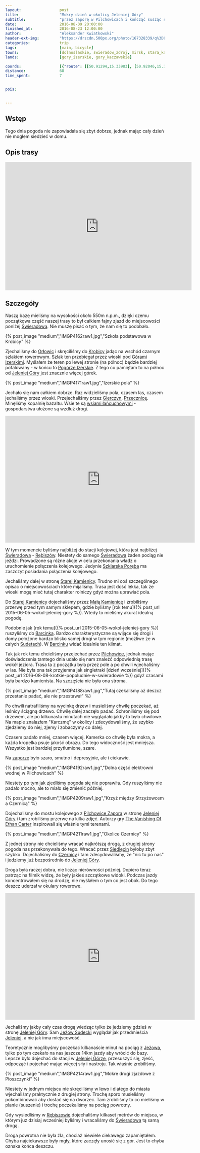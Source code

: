 ```yaml
---
layout:                 post
title:                  "Mokry dzień w okolicy Jeleniej Góry"
subtitle:               "przez zaporę w Pilchowicach i kończąć susząc się na dworcu kolejowym"
date:                   2016-08-09 20:00:00
finished_at:            2016-08-23 12:00:00
author:                 "Aleksander Kwiatkowski"
header-ext-img:         "https://drscdn.500px.org/photo/167328339/q%3D80_m%3D2000/4f9ef6d324335f21679a46dd4fd4530e"
categories:             trip
tags:                   [main, bicycle]
towns:                  [dolnoslaskie, swieradow_zdroj, mirsk, stara_kamienica, lubomierz, wlen, jezow_sudecki, jelenia_gora]
lands:                  [gory_izerskie, gory_kaczawskie]

coords:                 [{"route": [[50.91294,15.33983], [50.92046,15.34537], [50.93147,15.35498], [50.93163,15.35777], [50.93561,15.35901], [50.93003,15.38609], [50.93125,15.40167], [50.92874,15.43901], [50.93036,15.45390], [50.93763,15.46398], [50.92690,15.46755], [50.91648,15.49527], [50.91345,15.52093], [50.91112,15.54415], [50.91556,15.57269], [50.92162,15.57114], [50.92733,15.57423], [50.93534,15.58556], [50.93755,15.59565], [50.94296,15.59591], [50.94291,15.61020], [50.95051,15.60633], [50.96010,15.61775], [50.96056,15.62509], [50.96308,15.62539], [50.95840,15.64285], [50.96270,15.64534], [50.96502,15.64371], [50.96962,15.64882], [50.96837,15.65564], [50.96564,15.65762], [50.96616,15.67341], [50.96424,15.67684], [50.97210,15.67998], [50.97564,15.69414], [50.97783,15.71551], [50.96789,15.72212], [50.96475,15.72010], [50.96508,15.71585], [50.95778,15.71877], [50.95721,15.71667], [50.94047,15.72675], [50.93601,15.74186], [50.93149,15.74349], [50.92297,15.73439], [50.91380,15.73375], [50.90590,15.73555], [50.90623,15.74439], [50.90222,15.75529]], "type": "bicycle"}]
distance:               68
time_spent:             7


pois:


---
```



[wiki-orlowice]: https://pl.wikipedia.org/wiki/Or%C5%82owice
[wiki-krobica]: https://pl.wikipedia.org/wiki/Krobica
[wiki-gory-izerskie]: https://pl.wikipedia.org/wiki/G%C3%B3ry_Izerskie
[wiki-jelenia-gora]: https://pl.wikipedia.org/wiki/Jelenia_G%C3%B3ra
[wiki-gierczyn]: https://pl.wikipedia.org/wiki/Gierczyn_(wojew%C3%B3dztwo_dolno%C5%9Bl%C4%85skie)
[wiki-przecznica]: https://pl.wikipedia.org/wiki/Przecznica_(wojew%C3%B3dztwo_dolno%C5%9Bl%C4%85skie)
[wiki-wies-lancuchowa]: https://pl.wikipedia.org/wiki/%C5%81a%C5%84cuch%C3%B3wka
[wiki-swieradow]: https://pl.wikipedia.org/wiki/%C5%9Awierad%C3%B3w-Zdr%C3%B3j
[wiki-rebiszow]: https://pl.wikipedia.org/wiki/R%C4%99bisz%C3%B3w
[wiki-stara-kamienica]: https://pl.wikipedia.org/wiki/Stara_Kamienica
[wiki-mala-kamienica]: https://pl.wikipedia.org/wiki/Ma%C5%82a_Kamienica
[wiki-barcinek]: https://pl.wikipedia.org/wiki/Barcinek_(wojew%C3%B3dztwo_dolno%C5%9Bl%C4%85skie)
[wiki-pilchowice]: https://pl.wikipedia.org/wiki/Pilchowice_(wojew%C3%B3dztwo_dolno%C5%9Bl%C4%85skie)
[wiki-zapora-pilchowice]: https://pl.wikipedia.org/wiki/Zapora_Pilchowice
[wiki-siedlecin]: https://pl.wikipedia.org/wiki/Siedl%C4%99cin
[wiki-czernica]: https://pl.wikipedia.org/wiki/Czernica_(powiat_jeleniog%C3%B3rski)
[wiki-jezow-sudecki]: https://pl.wikipedia.org/wiki/Je%C5%BC%C3%B3w_Sudecki
[wiki-pilchowice-zapora]: https://pl.wikipedia.org/wiki/Pilchowice_Zapora
[wiki-pogorze-izerskie]: https://pl.wikipedia.org/wiki/Pog%C3%B3rze_Izerskie
[wiki-szklarska-poreba]: https://pl.wikipedia.org/wiki/Szklarska_Por%C4%99ba
[wiki-sudety]: https://pl.wikipedia.org/wiki/Sudety

[gra-porownanie]: http://kotaku.com/the-real-world-reflected-in-the-vanishing-of-ethan-cart-1642886209

Wstęp
-----

Tego dnia pogoda nie zapowiadała się zbyt dobrze, jednak mając cały dzień nie mogłem
siedzieć w domu.

Opis trasy
----------

<iframe height='405' width='590' frameborder='0' allowtransparency='true' scrolling='no' src='https://www.strava.com/activities/670153809/embed/ddb245c843f794494af6b4d32a32c738e5fc427e'></iframe>

Szczegóły
---------



Naszą bazę mieliśmy na wysokości około 550m n.p.m., dzięki czemu początkowa
część naszej trasy to był całkiem fajny zjazd do miejscowości poniżej
[Świeradowa][wiki-swieradow]. Nie muszę pisać o tym, że nam się to podobało.

{% post_image "medium","IMGP4162raw1.jpg","Szkoła podstawowa w Krobicy" %}

Zjechaliśmy do [Orłowic][wiki-orlowice] i skręciliśmy do [Krobicy][wiki-krobica]
jadąc na wschód czarnym szlakiem rowerowym. Szlak ten przebiegał przez wioski pod
[Górami Izerskimi][wiki-gory-izerskie]. Myślałem że teren po lewej stronie
(na północ) będzie bardziej pofalowany - w końcu to [Pogórze Izerskie][wiki-pogorze-izerskie].
Z tego co pamiętam to na północ od
[Jeleniej Góry][wiki-jelenia-gora] jest znacznie więcej górek.

{% post_image "medium","IMGP4171raw1.jpg","Izerskie pola" %}

Jechało się nam całkiem dobrze. Raz widzieliśmy pola, czasem las, czasem
jechaliśmy przez wioski. Przejechaliśmy przez [Gierczyn][wiki-gierczyn],
[Przecznicę][wiki-przecznica]. Minęliśmy kopalnię bazaltu.
Wsie te są [wsiami łańcuchowymi][wiki-wies-lancuchowa] - gospodarstwa
ułożone są wzdłuż drogi.

<div class="vimeo"><iframe src='http://player.vimeo.com/video/181612453' width="600" height="400" frameborder="0" webkitAllowFullScreen mozallowfullscreen allowFullScreen> </iframe></div>

W tym momencie byliśmy najbliżej do stacji kolejowej, która jest najbliżej
[Świeradowa][wiki-swieradow] - [Rębiszów][wiki-rebiszow]. Niestety do
samego [Świeradowa][wiki-swieradow] żaden pociąg nie jeździ. Prowadzone są
różne akcje w celu przekonania władz o uruchomienie połączenia kolejowego.
Jedynie [Szklarska Poręba][wiki-szklarska-poreba] ma zaszczyt posiadania
połączenia kolejowego.

Jechaliśmy dalej w stronę [Starej Kamienicy][wiki-stara-kamienica]. Trudno mi
coś szczególnego opisać o miejscowościach które mijaliśmy. Trasa jest dość
lekka, tak że wioski mogą mieć tutaj charakter rolniczy gdyż można
uprawiać pola.

Do [Starej Kamienicy][wiki-stara-kamienica] dojechaliśmy przez
[Małą Kamienicę][wiki-mala-kamienica] i zrobiliśmy przerwę przed tym samym
sklepem, gdzie byliśmy [rok temu]({% post_url 2015-06-05-wokol-jeleniej-gory %}).
Wtedy to mieliśmy akurat idealną pogodę.

Podobnie jak [rok temu]({% post_url 2015-06-05-wokol-jeleniej-gory %}) ruszyliśmy
do [Barcinka][wiki-barcinek]. Bardzo charakterystyczne są wijące się drogi i domy
położone bardzo blisko samej drogi w tym regionie (możliwe że
w całych [Sudetach][wiki-sudety]). W [Barcinku][wiki-barcinek] widać
idealnie ten klimat.

Tak jak rok temu chcieliśmy przejechać przez
[Pilchowice][wiki-pilchowice], jednak mając doświadczenia tamtego dnia udało
się nam znaleźć odpowiednią trasę wokół jeziora. Trasa ta z początku była przez pole a
po chwili wjechaliśmy w las. Nie była ona tak przyjemna jak singletraki
[dzień wcześniej]({% post_url 2016-08-08-krotkie-popoludnie-w-swieradowie %})
gdyż czasami była bardzo kamienista. Na szczęścia nie była ona stroma.

{% post_image "medium","IMGP4188raw1.jpg","Tutaj czekaliśmy aż deszcz przestanie padać, ale nie przestawał" %}

Po chwili natrafiliśmy na wycinkę drzew i musieliśmy chwilę poczekać, aż
leśnicy ściągną drzewo. Chwilę dalej zaczęło padać. Schroniliśmy się pod drzewem, ale
po kilkunastu minutach nie wyglądało jakby to było chwilowe. Na mapie
znalazłem "Karczmę" w okolicy i zdecydowaliśmy, że szybko zjedziemy do niej,
zjemy i zobaczymy co dalej.

Czasem padało mniej, czasem więcej. Kamerka co chwilę była mokra, a każda
kropelka psuje jakość obrazu. Do tego widoczność jest mniejsza. Wszystko jest
bardziej przytłumione, szare.

Na [zaporze][wiki-zapora-pilchowice] było szaro, smutno i depresyjnie, ale i
ciekawie.

{% post_image "medium","IMGP4192raw1.jpg","Dolna część elektrowni wodnej w Pilchowicach" %}


Niestety po tym jak zjedliśmy pogoda się nie poprawiła. Gdy ruszyliśmy nie
padało mocno, ale to miało się zmienić później.

{% post_image "medium","IMGP4209raw1.jpg","Krzyż między Strzyżowcem a Czernicą" %}

Dojechaliśmy do mostu kolejowego z [Pilchowice Zapora][wiki-pilchowice-zapora] w stronę
[Jeleniej Góry][wiki-jelenia-gora] i tam zrobiliśmy przerwę
na kilka zdjęć. Autorzy gry [The Vanishing Of Ethan Carter][gra-porownanie]
inspirowali się właśnie tymi terenami.

{% post_image "medium","IMGP4211raw1.jpg","Okolice Czernicy" %}


Z jednej strony nie chcieliśmy wracać najkrótszą drogą, z drugiej strony
pogoda nas przekonywała do tego. Wracać przez [Siedlęcin][wiki-siedlecin] byłoby
zbyt szybko. Dojechaliśmy do [Czernicy][wiki-czernica]
i tam zdecydowaliśmy, że "nic tu po nas" i jedziemy już bezpośrednio
do [Jeleniej Góry][wiki-jelenia-gora].

Droga była raczej dobra, nie licząc nierówności później.
Dopiero teraz patrząc na filmik widzę, że były jakieś szczątkowe widoki.
Podczas jazdy koncentrowałem
się na drodzę, nie myślałem o tym co jest obok. Do tego deszcz uderzał w okulary
rowerowe.

<div class="vimeo"><iframe src='http://player.vimeo.com/video/181612464' width="600" height="400" frameborder="0" webkitAllowFullScreen mozallowfullscreen allowFullScreen> </iframe></div>

Jechaliśmy jakby cały czas drogą wiedząc tylko że jedziemy gdzieś w stronę
[Jeleniej Góry][wiki-jelenia-gora]. Sam [Jeżów Sudecki][wiki-jezow-sudecki]
wyglądał jak przedmieścia [Jeleniej][wiki-jelenia-gora], a nie jak inna
miejscowość.

Teoretycznie moglibyśmy poczekać kilkanaście minut na pociąg z [Jeżowa][wiki-jezow-sudecki],
tylko po tym czekało na nas jeszcze 14km jazdy aby wrócić do bazy. Lepsze było
dojechać do stacji w [Jeleniej Górze][wiki-jelenia-gora], przesuszyć się, zjeść,
odpocząć i pojechać
mając więcej siły i nastroju. Tak właśnie zrobiliśmy.

{% post_image "medium","IMGP4214raw1.jpg","Mokre drogi zjazdowe z Płoszczynki" %}

Niestety w jednym miejscu nie skręciliśmy w lewo i dlatego do miasta wjechaliśmy
praktycznie z drugiej strony. Trochę sporo musieliśmy pokombinować aby dostać się na
dworzec. Tam zrobiliśmy to co mieliśmy w planie (suszenie) i trochę poczekaliśmy
na pociąg powrotny.

Gdy wysiedliśmy w [Rębiszowie][wiki-rebiszow] dojechaliśmy kilkaset metrów do
miejsca, w którym już dzisiaj wcześniej byliśmy i wracaliśmy do [Świeradowa][wiki-swieradow]
tą samą drogą.

Droga powrotna nie była źla, chociaż niewiele ciekawego zapamiętałem.
Chyba najciekawsze były
mgły, które zaczęły unosić się z gór. Jest to chyba oznaka końca deszczu.
